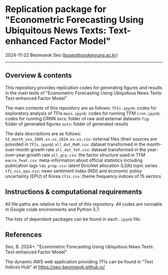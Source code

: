 # Replication package for "Econometric Forecasting Using Ubiquitous News Texts: Text-enhanced Factor Model"

2024-11-22
Beomseok Seo (bsseo@sookmyung.ac.kr)

---
## Overview & contents

This repository provides replication codes for generating figures and results in the main texts of "Econometric Forecasting Using Ubiquitous News Texts: Text-enhanced Factor Model"

The main contents of this repository are as follows:
`TFIs.ipynb`: codes for exploratory analysis of TFIs
`main.ipynb`: codes for running TFM
`crnn.ipynb`: codes for running CRNN
`data`: folder of raw and external datasets
`fig`: folder of generated figures
`outs`: folder of generated results

The data descriptions are as follows:
`SI_month_xxx_2005.xx.xx_2024.xx.xx.csv`: external files (their sources are provided in `TFIs.ipynb`)
`all_dat_MoM.csv`: dataset transformed in the month-over-month growth rate
`all_dat_YoY.csv`: dataset transformed in the year-over-year growth rate
`all_grp.csv`: the factor structure used in TFM
`macro_feat.csv`: meta-information about official statistics including publication lags
`lda_prop.csv`: latent Dirichlet allocation (LDA) topic series
`tfi_nsi_epu.csv`: news sentiment index (NSI) and economic policy uncertainty (EPU) of Korea
`tfis.csv`: theme frequency indices of 15 sectors

## Instructions & computational requirements

All file paths are relative to the root of this repository. All codes are runnable in Google colab environments and Python 3.7.

The lists of dependent packages can be found in each `.ipynb` file.

## References

Seo, B. 2024+. "Econometric Forecasting Using Ubiquitous News Texts: Text-enhanced Factor Model"

The dynamic AWS web application providing TFIs can be found in "Text Indices Hub" at https://seo-beomseok.github.io/


